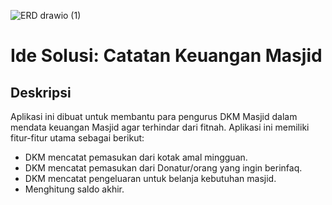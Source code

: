 ![ERD drawio (1)](https://user-images.githubusercontent.com/81552476/161177836-bc727447-cb44-4036-ad14-2d23972b1cde.png)

# Ide Solusi: Catatan Keuangan Masjid

## Deskripsi
Aplikasi ini dibuat untuk membantu para pengurus DKM Masjid dalam mendata keuangan Masjid agar terhindar dari fitnah.
Aplikasi ini memiliki fitur-fitur utama sebagai berikut:
- DKM mencatat pemasukan dari kotak amal mingguan.
- DKM mencatat pemasukan dari Donatur/orang yang ingin berinfaq.
- DKM mencatat pengeluaran untuk belanja kebutuhan masjid.
- Menghitung saldo akhir.
